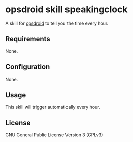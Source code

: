 # opsdroid skill speakingclock

A skill for [opsdroid](https://github.com/opsdroid/opsdroid) to tell you the time every hour.

## Requirements

None.

## Configuration

None.

## Usage

This skill will trigger automatically every hour.

## License

GNU General Public License Version 3 (GPLv3)
